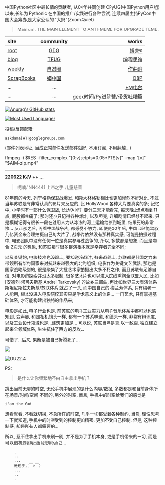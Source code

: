 中国Python社区中最长情的贡献者, 从04年共同创建 CPyUG(中国Python用户组)以来,长年为 Pythonic 在中国的推广/实践进行各种尝试, 连续四届主持PyCon中国大会筹办,是大家公认的 "大妈"(Zoom.Quiet)

> Mainium: THE MAIN ELEMENT TO ANTI-MEME FOR UPGRADE TEME.

| site | community | works |
| :-----| :----: | ----: |
| [root](http://zoomquiet.io/) | [GDG](https://blog.zhgdg.org/) | [蟒营®](https://doc.101.camp/) |
| [blog](https://blog.zoomquiet.io/pages/zoomquiet.html) | [TFUG](http://zh.tfug.world/) | [编程思维](https://py.101.camp/) |
| [weekly](http://weekly.pychina.org/) | [自怼圈](https://du.101.camp/) | [作曲班](https://mu.101.camp/) |
| [ScrapBooks](https://zoomquiet.io/collection.html) | [蟒中国](https://pychina.org/) | [OBP](https://zoomquiet.io/obp/index.html) |
| ... | ... | [FM电台](https://fm.101.camp/) |
| ... | ... | [geek时间/Py进阶营/带货吐糟篇](https://fm.101.camp/2020/geek2py-dama.html) |


[![Anurag's GitHub stats](https://github-readme-stats.vercel.app/api?username=zoomquiet&show_icons=true&count_private=true&include_all_commits=true&layout=compact&theme=panda)](https://blog.zoomquiet.io)

[![Most Used Languages](https://github-readme-stats.vercel.app/api/top-langs/?username=zoomquiet&theme=panda&card_width=445&layout=compact&show_icons=true&hide=javascript,html,php,Smarty,XSLT,TeX,C++,CSS)](https://zoomquiet.io)


投稿/反馈邮箱:

    askdama[AT]googlegroups.com

(邮件列表地址, 
当成正常邮件发送邮件就好, 不用订阅, 不用翻越...)



ffmpeg -i $RES  -filter_complex "[0:v]setpts=0.05*PTS[v]" -map "[v]" "$AIM-zip.mp4"




-----------------------------------------
**220622 KJV ++ ...**


> 呢喃/ NN4441 上帝之手 儿童慈善




81年前的今天, 列宁格勒保卫战爆发, 和斯大林格勒相比谁更加惨烈不好对比, 不过当年苏联是有非常认真的影片来反应的, 比 HollyWood 各种大片要真实的多; 记忆中, 小学时有一部什么保卫战, 长达9小时, 要分三天才能看完, 每天晚上8点看到11点, 屁股都坐痛了; 那时还小只记得各种爆炸, 以及坦克, 详细剧情已经想不起来, 只是模糊记得有很长一段在讲用人力从冰冻的河上运输给养到城里, 结果死的非常惨...
反正那之后, 再看中国战争片, 都感觉不够力, 即便是30年后, 中国已经能驾驭几亿资金来合理拍摄自己的大片了, 战争片依然没有那种真实感, 可能是拍摄过程中, 电影团队中没有任何一位是真实参与过战争的, 所以, 多数都是想象, 而且是吻合 2次元 的想象, 和苏联那时很多群演根本就是幸存者完全不同;

以及关键的, 电影技术也没跟上; 要知道冷战时, 各条战线上, 苏联都是倾国之力来带领所有华约国家来对抗越来越强大的北约组织; 电影作为关键文艺武器, 那也是国家战略级别的, 很是聚集了大批艺术家拍摄出太多不朽之作; 而且苏联有足够自信, 对电影的探索并没太多限制, 很多艺术片也可以进入院线熏陶全联盟人民, 比如 [安德烈·塔可夫斯基 Andrei Tarkovsky] 的故乡三部曲, 再比如世界三大表演体系 斯坦尼斯拉夫斯基/苏联体系 就占了一头, 而中国自己的 梅兰芳体系, 只有梅老一人能用, 根本没进入电影院校其实只是学术意义上的体系...
一门艺术, 只有掌握基础体系, 才可能构建出独特的作品来;

电影是如此, 电子行业也是, 前苏联的电子工业实力从电子音乐体系中都可以也感知到, 变声器, 和照相机镜头一样, 都有一个苏系味道, 和德头一样, 非常有辩识度, 以及工业设计领域也是...建筑更加是...
可以说, 苏联当年是真.以一敌百, 独立建立起来全领域体系, 生生抗住了西方的反攻...

可惜了...后来, 果断是被自己折腾死了...​



![](https://ipic.zoomquiet.top/2022-06-21-zq42-today-card-2206.022.jpeg)

![DU22.4](https://ipic.zoomquiet.top/2022-04-30-220430DU6y_zip.jpg!/fw/420)






PS:
> 是什么让你频繁地不由自主拿出手机？

跳出当前无聊的时空,
无论手机中展现的是什么内容/数据,
多数都是和当前身体所在场景/时间/空间 不同的,
另外的时空,
而且, 手机中的时空给我们的感觉是

    i'am the God

想看就看, 不看就切换,
不象所在的时空, 几乎一切都受到各种制约,
当然,
理性思考一下就知道,
手机中的时空受到的控制更加精密, 更加不受自己控制,
但是, 这种控制感,
却是所有人都需要的...

所以, 
忍不住拿出手机来刷一刷,
并不是为了手机本身, 或是手机带来的一切,
而是可以借机`假装跳出当前无聊的自己`...



```
    .
    ..
    ...
    是也乎,(￣▽￣)
    ...
    ..
    .
```



